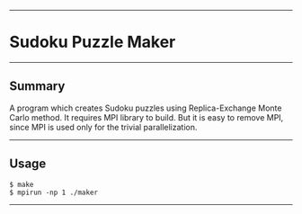 ------------------------------------------------------------------------
# Sudoku Puzzle Maker
------------------------------------------------------------------------
## Summary

A program which creates Sudoku puzzles using Replica-Exchange Monte
Carlo method. It requires MPI library to build. But it is easy to
remove MPI, since MPI is used only for the trivial parallelization.

------------------------------------------------------------------------
## Usage

    $ make
    $ mpirun -np 1 ./maker

-----------------------------------------------------------------------
